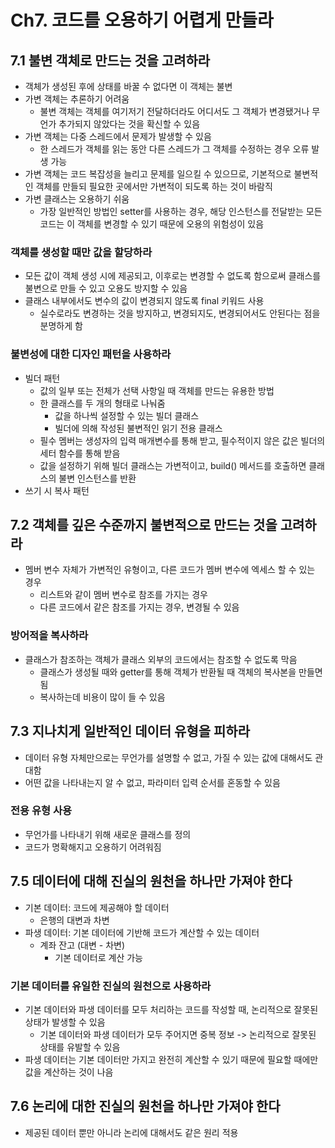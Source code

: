 # Ch7. 코드를 오용하기 어렵게 만들라

## 7.1 불변 객체로 만드는 것을 고려하라

- 객체가 생성된 후에 상태를 바꿀 수 없다면 이 객체는 불변
- 가변 객체는 추론하기 어려움
  - 불변 객체는 객체를 여기저기 전달하더라도 어디서도 그 객체가 변경됐거나 무언가 추가되지 않았다는 것을 확신할 수 있음
- 가변 객체는 다중 스레드에서 문제가 발생할 수 있음
  - 한 스레드가 객체를 읽는 동안 다른 스레드가 그 객체를 수정하는 경우 오류 발생 가능
- 가변 객체는 코드 복잡성을 늘리고 문제를 일으킬 수 있으므로, 기본적으로 불변적인 객체를 만들되 필요한 곳에서만 가변적이 되도록 하는 것이 바람직
- 가변 클래스는 오용하기 쉬움
  - 가장 일반적인 방법인 setter를 사용하는 경우, 해당 인스턴스를 전달받는 모든 코드는 이 객체를 변경할 수 있기 때문에 오용의 위험성이 있음

### 객체를 생성할 때만 값을 할당하라

- 모든 값이 객체 생성 시에 제공되고, 이후로는 변경할 수 없도록 함으로써 클래스를 불변으로 만들 수 있고 오용도 방지할 수 있음
- 클래스 내부에서도 변수의 값이 변경되지 않도록 final 키워드 사용
  - 실수로라도 변경하는 것을 방지하고, 변경되지도, 변경되어서도 안된다는 점을 분명하게 함

### 불변성에 대한 디자인 패턴을 사용하라

- 빌더 패턴
  - 값의 일부 또는 전체가 선택 사항일 때 객체를 만드는 유용한 방법
  - 한 클래스를 두 개의 형태로 나눠줌
    - 값을 하나씩 설정할 수 있는 빌더 클래스
    - 빌더에 의해 작성된 불변적인 읽기 전용 클래스
  - 필수 멤버는 생성자의 입력 매개변수를 통해 받고, 필수적이지 않은 값은 빌더의 세터 함수를 통해 받음
  - 값을 설정하기 위해 빌더 클래스는 가변적이고, build() 메서드를 호출하면 클래스의 불변 인스턴스를 반환
- 쓰기 시 복사 패턴

## 7.2 객체를 깊은 수준까지 불변적으로 만드는 것을 고려하라

- 멤버 변수 자체가 가변적인 유형이고, 다른 코드가 멤버 변수에 엑세스 할 수 있는 경우
  - 리스트와 같이 멤버 변수로 참조를 가지는 경우
  - 다른 코드에서 같은 참조를 가지는 경우, 변경될 수 있음

### 방어적을 복사하라

- 클래스가 참조하는 객체가 클래스 외부의 코드에서는 참조할 수 없도록 막음
  - 클래스가 생성될 때와 getter를 통해 객체가 반환될 때 객체의 복사본을 만들면 됨
  - 복사하는데 비용이 많이 들 수 있음

## 7.3 지나치게 일반적인 데이터 유형을 피하라

- 데이터 유형 자체만으로는 무언가를 설명할 수 없고, 가질 수 있는 값에 대해서도 관대함
- 어떤 값을 나타내는지 알 수 없고, 파라미터 입력 순서를 혼동할 수 있음

### 전용 유형 사용

- 무언가를 나타내기 위해 새로운 클래스를 정의
- 코드가 명확해지고 오용하기 어려워짐

## 7.5 데이터에 대해 진실의 원천을 하나만 가져야 한다

- 기본 데이터: 코드에 제공해야 할 데이터
  - 은행의 대변과 차변
- 파생 데이터: 기본 데이터에 기반해 코드가 계산할 수 있는 데이터
  - 계좌 잔고 (대변 - 차변)
    - 기본 데이터로 계산 가능

### 기본 데이터를 유일한 진실의 원천으로 사용하라

- 기본 데이터와 파생 데이터를 모두 처리하는 코드를 작성할 때, 논리적으로 잘못된 상태가 발생할 수 있음
  - 기본 데이터와 파생 데이터가 모두 주어지면 중복 정보 -> 논리적으로 잘못된 상태를 유발할 수 있음
- 파생 데이터는 기본 데이터만 가지고 완전히 계산할 수 있기 때문에 필요할 때에만 값을 계산하는 것이 나음

## 7.6 논리에 대한 진실의 원천을 하나만 가져야 한다

- 제공된 데이터 뿐만 아니라 논리에 대해서도 같은 원리 적용
